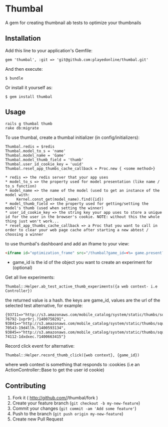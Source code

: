 # Thumbal

A gem for creating thumbnail ab tests to optimize your thumbnails

## Installation

Add this line to your application's Gemfile:

    gem 'thumbal', :git => 'git@github.com:playedonline/thumbal.git'

And then execute:

    $ bundle

Or install it yourself as:

    $ gem install thumbal

## Usage

    rails g thumbal thumb
    rake db:migrate

To use thumbal, create a thumbal initializer (in config/initializers):

    Thumbal.redis = $redis
    Thumbal.model_to_s = 'name'
    Thumbal.model_name = 'Game'
    Thumbal.model_thumb_field = 'thumb'
    Thumbal.user_id_cookie_key = 'uuid'
    Thumbal.reset_app_thumbs_cache_callback = Proc.new { <some method>}
    
    * redis => the redis server that your app uses
    * model_to_s => the property used for model presentation (like name / to_s function)
    * model_name => the name of the model (used to get an instance of the model with:
         Kernel.const_get(model_name).find({id})
    * model_thumb_field => the property used for getting/setting the model's thumb (used when setting the winner)
    * user_id_cookie_key => the string key your app uses to store a unique id for the user in the browser's cookie. NOTE: without this the whole thing just won't work...
    * reset_app_thumbs_cache_callback => a Proc that you want to call in order to clear your web page cache after starting a new abtest / choosing a winner

 
to use thumbal's dashboard and add an iframe to your view:

```html
<iframe id="optimization_frame" src="/thumbal?game_id=<%= game.present? ? game.id : '' %>"></iframe>
```

  * game_id is the id of the object you want to create an experiment for (optional)


Get all live experiments:

    Thumbal::Helper.ab_test_active_thumb_experiments({a web context- i.e Controller})

the returned value is a hash. the keys are game_id, values are the url of the selected test alternative, for example:

    {93711=>"http://s3.amazonaws.com/mobile_catalog/system/static/thumbs/square/47/original_RackMultipart20140522-76792-1vpr9rj.?1400750291", 93841=>"http://s3.amazonaws.com/mobile_catalog/system/static/thumbs/square/6/original_RackMultipart20140520-70543-19d4llh.?1400593134", 93845=>"http://s3.amazonaws.com/mobile_catalog/system/static/thumbs/square/10/original_RackMultipart20140521-74112-1dxdxec.?1400663415"}
    
    
Record click event for alternative:

    Thumbal::Helper.record_thumb_click({web context}, {game_id})
    
where web context is something that responds to :cookies (i.e an ActionController::Base to get the user id cookie)


## Contributing

1. Fork it ( http://github.com/<my-github-username>/thumbal/fork )
2. Create your feature branch (`git checkout -b my-new-feature`)
3. Commit your changes (`git commit -am 'Add some feature'`)
4. Push to the branch (`git push origin my-new-feature`)
5. Create new Pull Request
